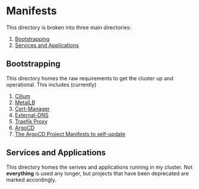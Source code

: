 # Manifests

This directory is broken into three main directories:

1. [Bootstrapping](bootstrapping/)
2. [Services and Applications](workloads/)

## Bootstrapping

This directory homes the raw requirements to get the cluster up and operational. This includes (currently)

1. [Cilium](bootstrapping/01-cilium/)
2. [MetalLB](bootstrapping/02-metallb/)
3. [Cert-Manager](bootstrapping/03-cert-manager/)
4. [External-DNS](bootstrapping/04-external-dns/)
5. [Traefik Proxy](bootstrapping/05-traefik/)
6. [ArgoCD](bootstrapping/06-argocd/)
7. [The ArgoCD Project Manifests to self-update](07-bootstrapping-argoprojects/)

## Services and Applications

This directory homes the serives and applications running in my cluster. Not **everything** is used any longer, but projects that have been deprecated are marked accordingly.
